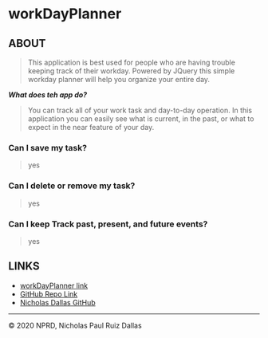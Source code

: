 # workDayPlanner

## ABOUT

> This application is best used for people who are having trouble keeping track of their workday. Powered by JQuery this simple workday planner will help you organize your entire day.

***What does teh app do?***

> You can track all of your work task and day-to-day operation. In this application you can easily see what is current, in the past, or what to expect in the near feature of your day. 

### Can I save my task?
> yes

### Can I delete or remove my task?
> yes

### Can I keep Track past, present, and future events?
> yes

## LINKS
- [workDayPlanner link](https://nicholasd-uci.github.io/workDayPlanner/)
- [GitHub Repo Link](https://github.com/nicholasd-uci/workDayPlanner)
- [Nicholas Dallas GitHub](https://github.com/nicholasd-uci)

- - -
© 2020 NPRD, Nicholas Paul Ruiz Dallas